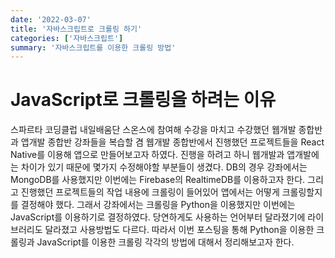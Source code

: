 ```yaml
---
date: '2022-03-07'
title: '자바스크립트로 크롤링 하기'
categories: ['자바스크립트']
summary: '자바스크립트를 이용한 크롤링 방법'
---
```


# JavaScript로 크롤링을 하려는 이유

스파르타 코딩클럽 내일배움단 스온스에 참여해 수강을 마치고 수강했던 웹개발 종합반과 앱개발 종합반 강좌들을 복습할 겸 웹개발 종합반에서 진행했던 프로젝트들을 React Native를 이용해 앱으로 만들어보고자 하였다. 진행을 하려고 하니 웹개발과 앱개발에는 차이가 있기 때문에 몇가지 수정해야할 부분들이 생겼다. DB의 경우 강좌에서는 MongoDB를 사용했지만 이번에는 Firebase의 RealtimeDB를 이용하고자 한다. 그리고 진행했던 프로젝트들의 작업 내용에 크롤링이 들어있어 앱에서는 어떻게 크롤링할지를 결정해야 했다. 그래서 강좌에서는 크롤링을 Python을 이용했지만 이번에는 JavaScript를 이용하기로 결정하였다. 당연하게도 사용하는 언어부터 달라졌기에 라이브러리도 달라졌고 사용방법도 다르다. 따라서 이번 포스팅을 통해 Python을 이용한 크롤링과 JavaScript를 이용한 크롤링 각각의 방법에 대해서 정리해보고자 한다.
